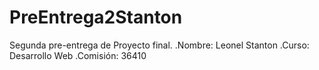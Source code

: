 # PreEntrega2Stanton
Segunda pre-entrega de Proyecto final.
.Nombre: Leonel Stanton
.Curso: Desarrollo Web
.Comisión: 36410
